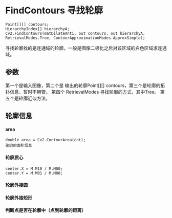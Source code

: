 # FindContours 寻找轮廓
    Point[][] contours;
    HierarchyIndex[] hierarchyA;
    Cv2.FindContours(matDilateAnti, out contours, out hierarchyA, RetrievalModes.Tree, ContourApproximationModes.ApproxSimple);
寻找轮廓找的是连通域的轮廓，一般是图像二极化之后对该区域的白色区域求连通域。
## 参数
第一个是输入图像，第二个是 输出的轮廓Point[][] contours，第三个是轮廓的拓扑信息，暂时不用管。
第四个 RetrievalModes 寻找轮廓的方式，其中Tree。
第五个是轮廓近似方法，

## 轮廓信息
#### area
    double area = Cv2.ContourArea(cnt);
    轮廓的面积信息
#### 轮廓质心
    
    center.X = M.M10 / M.M00;
    center.Y = M.M01 / M.M00;
#### 轮廓外接圆

#### 轮廓外接矩形

#### 判断点是否在轮廓中（点到轮廓的距离）